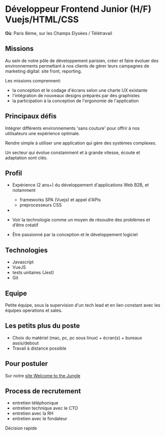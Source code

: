 # Développeur Frontend Junior (H/F) Vuejs/HTML/CSS

**Où**: Paris 8ème, sur les Champs Elysées / Télétravail

## Missions

Au sein de notre pôle de développement parisien, créer et faire évoluer des environnements permettant à nos clients de gérer leurs campagnes de marketing digital: site front, reporting.

Les missions comprennent:

- la conception et le codage d'écrans selon une charte UX existante
- l'intégration de nouveaux designs préparés par des graphistes
- la participation à la conception de l'ergonomie de l'application

## Principaux défis

Intégrer différents environnements 'sans couture' pour offrir à nos utilisateurs une expérience optimale.

Rendre simple à utiliser une application qui gère des systèmes complexes.

Un secteur qui évolue constamment et à grande vitesse, écoute et adaptation sont clés.

## Profil

- Expérience (2 ans+) du développement d'applications Web B2B, et notamment

  - frameworks SPA (Vuejs) et appel d'APIs
  - preprocesseurs CSS

-
- Voir la technologie comme un moyen de résoudre des problèmes et d’être créatif
- Être passionné par la conception et le développement logiciel

## Technologies

- Javascript
- VueJS
- tests unitaires (Jest)
- Git

## Equipe

Petite équipe, sous la supervision d'un tech lead et en lien constant avec les équipes operations et sales.

## Les petits plus du poste

- Choix du matériel (mac, pc, pc sous linux) + écran(s) + bureaux assis/debout
- Travail à distance possible

## Pour postuler

Sur notre [site Welcome to the Jungle](https://www.welcometothejungle.com/companies/deepreach/jobs/developpeur-frontend-junior-h-f-vuejs-html-css_paris)

## Process de recrutement

- entretien téléphonique
- entretien technique avec le CTO
- entretien avec la RH
- entretien avec le fondateur

Décision rapide
